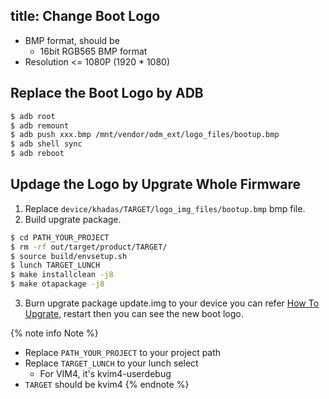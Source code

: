 title: Change Boot Logo
---

* BMP format, should be
  * 16bit RGB565 BMP format
* Resolution <= 1080P (1920 * 1080)

## Replace the Boot Logo by ADB
```sh
$ adb root
$ adb remount
$ adb push xxx.bmp /mnt/vendor/odm_ext/logo_files/bootup.bmp
$ adb shell sync
$ adb reboot
```

## Updage the Logo by Upgrate Whole Firmware
1. Replace `device/khadas/TARGET/logo_img_files/bootup.bmp` bmp file.
2. Build upgrate package.
```sh
$ cd PATH_YOUR_PROJECT
$ rm -rf out/target/product/TARGET/
$ source build/envsetup.sh
$ lunch TARGET_LUNCH
$ make installclean -j8
$ make otapackage -j8
```
3. Burn upgrate package update.img to your device you can refer [How To Upgrate](UpgradeViaUSBCable.html), restart then you can see the new boot logo.
 
{% note info Note %}
* Replace `PATH_YOUR_PROJECT` to your project path
* Replace `TARGET_LUNCH` to your lunch select
  * For VIM4, it's kvim4-userdebug
* `TARGET` should be kvim4
{% endnote %}
